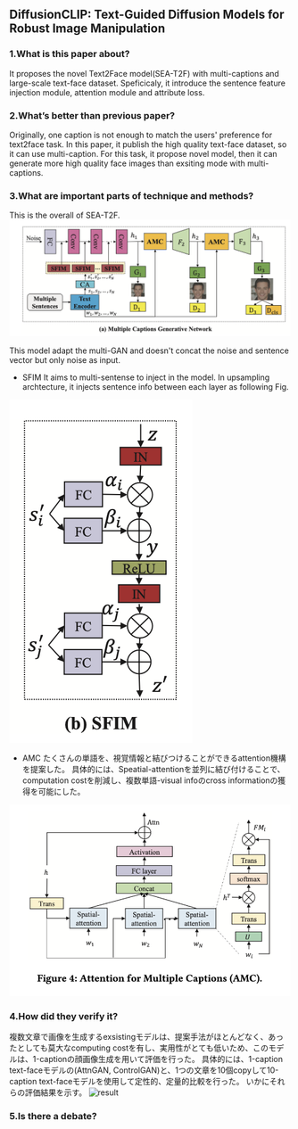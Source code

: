 ## DiffusionCLIP: Text-Guided Diffusion Models for Robust Image Manipulation

### 1.What is this paper about?

It proposes the novel Text2Face model(SEA-T2F) with multi-captions and large-scale text-face dataset.
Speficicaly, it introduce the sentence feature injection module, attention module and attribute loss.


### 2.What’s better than previous paper?

Originally, one caption is not enough to match the users' preference for text2face task.
In this paper, it publish the high quality text-face dataset, so it can use multi-caption.
For this task, it propose novel model, then it can generate more high quality face images than exsiting mode with multi-captions.

### 3.What are important parts of technique and methods?

This is the overall of SEA-T2F.
![model](../../img/SEA-T2F_model.png) 

This model adapt the multi-GAN and doesn't concat the noise and sentence vector but only noise as input.

- SFIM
It aims to multi-sentense to inject in the model.
In upsampling archtecture, it injects sentence info between each layer as following Fig.

![model](../../img/SEA-T2F_SFIM.png)

- AMC
たくさんの単語を、視覚情報と結びつけることができるattention機構を提案した。
具体的には、Speatial-attentionを並列に結び付けることで、computation costを削減し、複数単語-visual infoのcross informationの獲得を可能にした。

![model](../../img/SEA-T2F_AMC.png)

### 4.How did they verify it?

複数文章で画像を生成するexsistingモデルは、提案手法がほとんどなく、あったとしても莫大なcomputing costを有し、実用性がとても低いため、このモデルは、1-captionの顔画像生成を用いて評価を行った。
具体的には、1-caption text-faceモデルの(AttnGAN, ControlGAN)と、1つの文章を10個copyして10-caption text-faceモデルを使用して定性的、定量的比較を行った。
いかにそれらの評価結果を示す。
![result](../../img/DiffusionCLIP_result.png)

### 5.Is there a debate?
